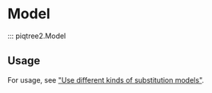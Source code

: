 # Model

::: piqtree2.Model

## Usage

For usage, see ["Use different kinds of substitution models"](../../quickstart/using_substitution_models.md).

